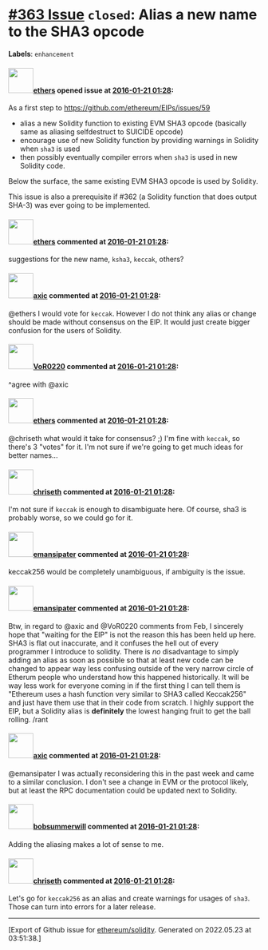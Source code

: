 # [\#363 Issue](https://github.com/ethereum/solidity/issues/363) `closed`: Alias a new name to the SHA3 opcode
**Labels**: `enhancement`


#### <img src="https://avatars.githubusercontent.com/u/6937903?u=058e26d648a749b9d89d1a77314d4c7cecd0e51a&v=4" width="50">[ethers](https://github.com/ethers) opened issue at [2016-01-21 01:28](https://github.com/ethereum/solidity/issues/363):

As a first step to https://github.com/ethereum/EIPs/issues/59 
- alias a new Solidity function to existing EVM SHA3 opcode (basically same as aliasing selfdestruct to SUICIDE opcode)
- encourage use of new Solidity function by providing warnings in Solidity when `sha3` is used
- then possibly eventually compiler errors when `sha3` is used in new Solidity code.

Below the surface, the same existing EVM SHA3 opcode is used by Solidity.

This issue is also a prerequisite if #362 (a Solidity function that does output SHA-3) was ever going to be implemented.


#### <img src="https://avatars.githubusercontent.com/u/6937903?u=058e26d648a749b9d89d1a77314d4c7cecd0e51a&v=4" width="50">[ethers](https://github.com/ethers) commented at [2016-01-21 01:28](https://github.com/ethereum/solidity/issues/363#issuecomment-178322524):

suggestions for the new name, `ksha3`, `keccak`, others?

#### <img src="https://avatars.githubusercontent.com/u/20340?v=4" width="50">[axic](https://github.com/axic) commented at [2016-01-21 01:28](https://github.com/ethereum/solidity/issues/363#issuecomment-178326703):

@ethers I would vote for `keccak`. However I do not think any alias or change should be made without consensus on the EIP. It would just create bigger confusion for the users of Solidity.

#### <img src="https://avatars.githubusercontent.com/u/7756785?u=2893ea91743ac89ee3846d1f5c7209720e834129&v=4" width="50">[VoR0220](https://github.com/VoR0220) commented at [2016-01-21 01:28](https://github.com/ethereum/solidity/issues/363#issuecomment-178327665):

^agree with @axic

#### <img src="https://avatars.githubusercontent.com/u/6937903?u=058e26d648a749b9d89d1a77314d4c7cecd0e51a&v=4" width="50">[ethers](https://github.com/ethers) commented at [2016-01-21 01:28](https://github.com/ethereum/solidity/issues/363#issuecomment-178807968):

@chriseth what would it take for consensus? ;)  I'm fine with `keccak`, so there's 3 "votes" for it.  I'm not sure if we're going to get much ideas for better names...

#### <img src="https://avatars.githubusercontent.com/u/9073706?v=4" width="50">[chriseth](https://github.com/chriseth) commented at [2016-01-21 01:28](https://github.com/ethereum/solidity/issues/363#issuecomment-237872821):

I'm not sure if `keccak` is enough to disambiguate here. Of course, sha3 is probably worse, so we could go for it.

#### <img src="https://avatars.githubusercontent.com/u/4242428?v=4" width="50">[emansipater](https://github.com/emansipater) commented at [2016-01-21 01:28](https://github.com/ethereum/solidity/issues/363#issuecomment-246115374):

keccak256 would be completely unambiguous, if ambiguity is the issue.

#### <img src="https://avatars.githubusercontent.com/u/4242428?v=4" width="50">[emansipater](https://github.com/emansipater) commented at [2016-01-21 01:28](https://github.com/ethereum/solidity/issues/363#issuecomment-246122417):

Btw, in regard to @axic and @VoR0220 comments from Feb, I sincerely hope that "waiting for the EIP" is not the reason this has been held up here.  SHA3 is flat out inaccurate, and it confuses the hell out of every programmer I introduce to solidity.  There is _no_ disadvantage to simply adding an alias as soon as possible so that at least new code can be changed to appear way less confusing outside of the very narrow circle of Etherum people who understand how this happened historically.  It will be way less work for everyone coming in if the first thing I can tell them is "Ethereum uses a hash function very similar to SHA3 called Keccak256" and just have them use that in their code from scratch.  I highly support the EIP, but a Solidity alias is **definitely** the lowest hanging fruit to get the ball rolling. /rant

#### <img src="https://avatars.githubusercontent.com/u/20340?v=4" width="50">[axic](https://github.com/axic) commented at [2016-01-21 01:28](https://github.com/ethereum/solidity/issues/363#issuecomment-246155258):

@emansipater I was actually reconsidering this in the past week and came to a similar conclusion. I don't see a change in EVM or the protocol likely, but at least the RPC documentation could be updated next to Solidity.

#### <img src="https://avatars.githubusercontent.com/u/3788156?u=f379551fa667ddb096e1ea2ef248d16e7461b1c3&v=4" width="50">[bobsummerwill](https://github.com/bobsummerwill) commented at [2016-01-21 01:28](https://github.com/ethereum/solidity/issues/363#issuecomment-246156573):

Adding the aliasing makes a lot of sense to me.

#### <img src="https://avatars.githubusercontent.com/u/9073706?v=4" width="50">[chriseth](https://github.com/chriseth) commented at [2016-01-21 01:28](https://github.com/ethereum/solidity/issues/363#issuecomment-246187836):

Let's go for `keccak256` as an alias and create warnings for usages of `sha3`. Those can turn into errors for a later release.


-------------------------------------------------------------------------------



[Export of Github issue for [ethereum/solidity](https://github.com/ethereum/solidity). Generated on 2022.05.23 at 03:51:38.]
